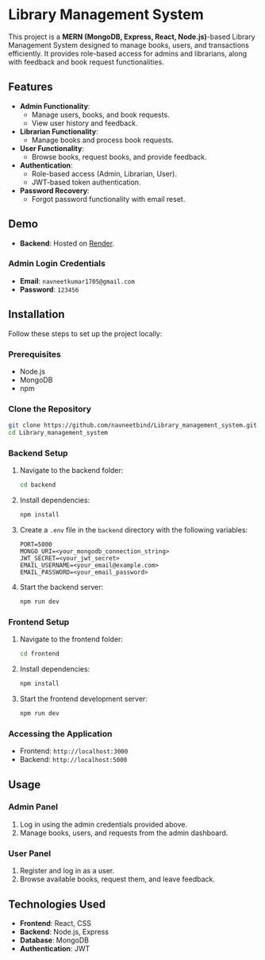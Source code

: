 # Library Management System

This project is a **MERN (MongoDB, Express, React, Node.js)**-based Library Management System designed to manage books, users, and transactions efficiently. It provides role-based access for admins and librarians, along with feedback and book request functionalities.

## Features

- **Admin Functionality**:
  - Manage users, books, and book requests.
  - View user history and feedback.
- **Librarian Functionality**:
  - Manage books and process book requests.
- **User Functionality**:
  - Browse books, request books, and provide feedback.
- **Authentication**:
  - Role-based access (Admin, Librarian, User).
  - JWT-based token authentication.
- **Password Recovery**:
  - Forgot password functionality with email reset.

## Demo

- **Backend**: Hosted on [Render](https://render.com/).
  
### Admin Login Credentials
- **Email**: `navneetkumar1705@gmail.com`
- **Password**: `123456`

## Installation

Follow these steps to set up the project locally:

### Prerequisites

- Node.js
- MongoDB
- npm

### Clone the Repository
```bash
git clone https://github.com/navneetbind/Library_management_system.git
cd Library_management_system
```

### Backend Setup
1. Navigate to the backend folder:
   ```bash
   cd backend
   ```
2. Install dependencies:
   ```bash
   npm install
   ```
3. Create a `.env` file in the `backend` directory with the following variables:
   ```env
   PORT=5000
   MONGO_URI=<your_mongodb_connection_string>
   JWT_SECRET=<your_jwt_secret>
   EMAIL_USERNAME=<your_email@example.com>
   EMAIL_PASSWORD=<your_email_password>
   ```
4. Start the backend server:
   ```bash
   npm run dev
   ```

### Frontend Setup
1. Navigate to the frontend folder:
   ```bash
   cd frontend
   ```
2. Install dependencies:
   ```bash
   npm install
   ```
3. Start the frontend development server:
   ```bash
   npm run dev
   ```

### Accessing the Application
- Frontend: `http://localhost:3000`
- Backend: `http://localhost:5000`

## Usage

### Admin Panel
1. Log in using the admin credentials provided above.
2. Manage books, users, and requests from the admin dashboard.

### User Panel
1. Register and log in as a user.
2. Browse available books, request them, and leave feedback.

## Technologies Used

- **Frontend**: React, CSS
- **Backend**: Node.js, Express
- **Database**: MongoDB
- **Authentication**: JWT
